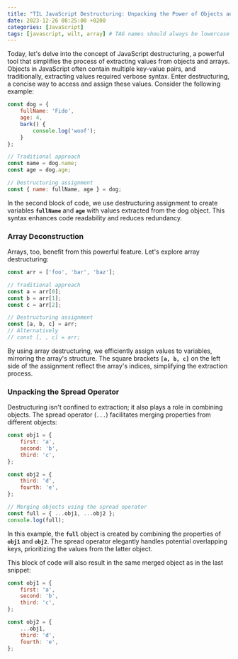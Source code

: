 ```yaml
---
title: "TIL JavaScript Destructuring: Unpacking the Power of Objects and Arrays"
date: 2023-12-26 08:25:00 +0200
categories: [JavaScript]
tags: [javascript, wilt, array] # TAG names should always be lowercase
---
```


Today, let's delve into the concept of JavaScript destructuring, a powerful tool that simplifies the process of extracting values from objects and arrays.
Objects in JavaScript often contain multiple key-value pairs, and traditionally, extracting values required verbose syntax. Enter destructuring, a concise way to access and assign these values. Consider the following example:

```javascript
const dog = {
    fullName: 'Fido',
    age: 4,
    bark() {
        console.log('woof');
    }
};

// Traditional approach
const name = dog.name;
const age = dog.age;

// Destructuring assignment
const { name: fullName, age } = dog;
```
In the second block of code, we use destructuring assignment to create variables **``fullName``** and **``age``** with values extracted from the dog object. This syntax enhances code readability and reduces redundancy.

### Array Deconstruction
Arrays, too, benefit from this powerful feature. Let's explore array destructuring:

```javascript
const arr = ['foo', 'bar', 'baz'];

// Traditional approach
const a = arr[0];
const b = arr[1];
const c = arr[2];

// Destructuring assignment
const [a, b, c] = arr;
// Alternatively
// const [, , c] = arr;

```
By using array destructuring, we efficiently assign values to variables, mirroring the array's structure. The square brackets **`[a, b, c]`** on the left side of the assignment reflect the array's indices, simplifying the extraction process.

### Unpacking the Spread Operator
Destructuring isn't confined to extraction; it also plays a role in combining objects. The spread operator (`...`) facilitates merging properties from different objects:



```javascript
const obj1 = {
    first: 'a',
    second: 'b',
    third: 'c',
};

const obj2 = {
    third: 'd',
    fourth: 'e',
};

// Merging objects using the spread operator
const full = { ...obj1, ...obj2 };
console.log(full);

```
In this example, the **``full``** object is created by combining the properties of **``obj1``** and **``obj2``**. The spread operator elegantly handles potential overlapping keys, prioritizing the values from the latter object.

This block of code will also result in the same merged object as in the last snippet:

```javascript
const obj1 = {
    first: 'a',
    second: 'b',
    third: 'c',
};

const obj2 = {
    ...obj1,
    third: 'd',
    fourth: 'e',
};


```






